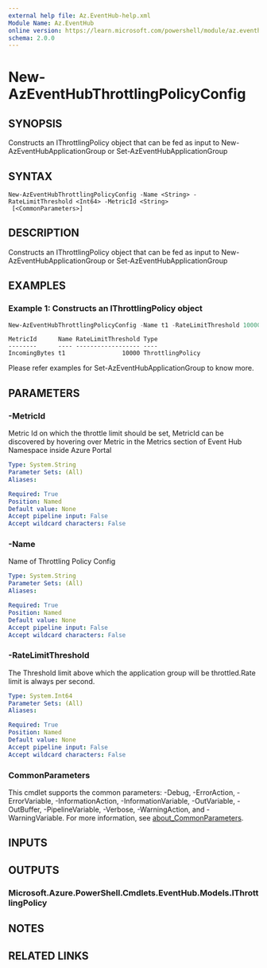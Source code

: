 ```yaml
---
external help file: Az.EventHub-help.xml
Module Name: Az.EventHub
online version: https://learn.microsoft.com/powershell/module/az.eventhub/new-azeventhubthrottlingpolicyconfig
schema: 2.0.0
---
```


# New-AzEventHubThrottlingPolicyConfig

## SYNOPSIS
Constructs an IThrottlingPolicy object that can be fed as input to New-AzEventHubApplicationGroup or Set-AzEventHubApplicationGroup

## SYNTAX

```
New-AzEventHubThrottlingPolicyConfig -Name <String> -RateLimitThreshold <Int64> -MetricId <String>
 [<CommonParameters>]
```

## DESCRIPTION
Constructs an IThrottlingPolicy object that can be fed as input to New-AzEventHubApplicationGroup or Set-AzEventHubApplicationGroup

## EXAMPLES

### Example 1: Constructs an IThrottlingPolicy object
```powershell
New-AzEventHubThrottlingPolicyConfig -Name t1 -RateLimitThreshold 10000 -MetricId IncomingBytes
```

```output
MetricId      Name RateLimitThreshold Type
--------      ---- ------------------ ----
IncomingBytes t1                10000 ThrottlingPolicy
```

Please refer examples for Set-AzEventHubApplicationGroup to know more.

## PARAMETERS

### -MetricId
Metric Id on which the throttle limit should be set, MetricId can be discovered by hovering over Metric in the Metrics section of Event Hub Namespace inside Azure Portal

```yaml
Type: System.String
Parameter Sets: (All)
Aliases:

Required: True
Position: Named
Default value: None
Accept pipeline input: False
Accept wildcard characters: False
```

### -Name
Name of Throttling Policy Config

```yaml
Type: System.String
Parameter Sets: (All)
Aliases:

Required: True
Position: Named
Default value: None
Accept pipeline input: False
Accept wildcard characters: False
```

### -RateLimitThreshold
The Threshold limit above which the application group will be throttled.Rate limit is always per second.

```yaml
Type: System.Int64
Parameter Sets: (All)
Aliases:

Required: True
Position: Named
Default value: None
Accept pipeline input: False
Accept wildcard characters: False
```

### CommonParameters
This cmdlet supports the common parameters: -Debug, -ErrorAction, -ErrorVariable, -InformationAction, -InformationVariable, -OutVariable, -OutBuffer, -PipelineVariable, -Verbose, -WarningAction, and -WarningVariable. For more information, see [about_CommonParameters](http://go.microsoft.com/fwlink/?LinkID=113216).

## INPUTS

## OUTPUTS

### Microsoft.Azure.PowerShell.Cmdlets.EventHub.Models.IThrottlingPolicy

## NOTES

## RELATED LINKS
